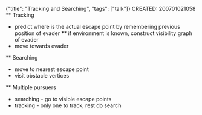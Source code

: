 {"title": "Tracking and Searching", "tags": ["talk"]}
CREATED: 200701021058
** Tracking
 * predict where is the actual escape point by remembering previous position of evader
 ** if environment is known, construct visibility graph of evader
 * move towards evader

** Searching
 * move to nearest escape point
 * visit obstacle vertices

** Multiple pursuers
 * searching - go to visible escape points
 * tracking - only one to track, rest do search
